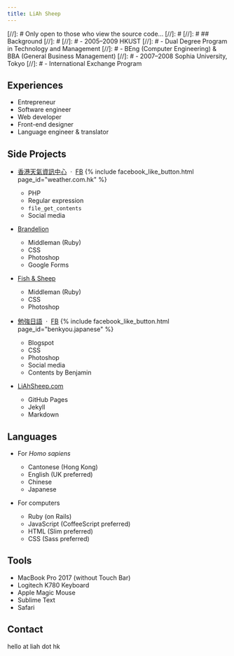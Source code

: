```yaml
---
title: LiAh Sheep
---
```


[//]: # Only open to those who view the source code...
[//]: #
[//]: # ## Background
[//]: #
[//]: # - 2005–2009 HKUST
[//]: #   - Dual Degree Program in Technology and Management
[//]: #   - BEng (Computer Engineering) & BBA (General Business Management)
[//]: # - 2007–2008 Sophia University, Tokyo
[//]: #   - International Exchange Program

## Experiences

- Entrepreneur
- Software engineer
- Web developer
- Front-end designer
- Language engineer & translator

## Side Projects

- [香港天氣資訊中心](http://www.weather.com.hk/)  &middot;  [FB](https://www.facebook.com/weather.com.hk/)
  {% include facebook_like_button.html page_id="weather.com.hk" %}
    - PHP
    - Regular expression
    - `file_get_contents`
    - Social media

- [Brandelion](http://brandelion.co/)
    - Middleman (Ruby)
    - CSS
    - Photoshop
    - Google Forms

- [Fish & Sheep](http://fish.liahsheep.com/)
    - Middleman (Ruby)
    - CSS
    - Photoshop
    
- [勉強日語](http://benkyou-japanese.blogspot.com/)  &middot;  [FB](https://www.facebook.com/benkyou.japanese/)
  {% include facebook_like_button.html page_id="benkyou.japanese" %}
    - Blogspot
    - CSS
    - Photoshop
    - Social media
    - Contents by Benjamin

- [LiAhSheep.com](http://liahsheep.com/)
    - GitHub Pages
    - Jekyll
    - Markdown
    
## Languages

- For *Homo sapiens*
    - Cantonese (Hong Kong)
    - English (UK preferred)
    - Chinese
    - Japanese
        
- For computers
    - Ruby (on Rails)
    - JavaScript (CoffeeScript preferred)
    - HTML (Slim preferred)
    - CSS (Sass preferred)
        
## Tools

- MacBook Pro 2017 (without Touch Bar)
- Logitech K780 Keyboard
- Apple Magic Mouse
- Sublime Text
- Safari

## Contact

hello at liah dot hk
